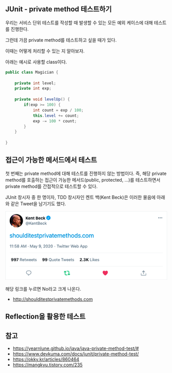 ## JUnit - private method 테스트하기

우리는 서비스 단위 테스트를 작성할 때 발생할 수 있는 모든 예외 케이스에 대해 테스트를 진행한다.

그런데 가끔 private method를 테스트하고 싶을 때가 있다.

이때는 어떻게 처리할 수 있는 지 알아보자.

아래는 예시로 사용할 class이다.

```java
public class Magician {
    
    private int level;
    private int exp;
    
    private void levelUp() {
        if(exp >= 100) {
            int count = exp / 100;
            this.level += count;
            exp -= 100 * count;
        }
    }
    
}
```

## 접근이 가능한 메서드에서 테스트

첫 번째는 private method에 대해 테스트를 진행하지 않는 방법이다. 즉, 해당 private method를 호출하는 접근이 가능한 메서드(public, protected, ...)를 테스트하면서 private method를 간접적으로 테스트할 수 있다.

JUnit 창시자 중 한 명이자, TDD 창시자인 켄트 백(Kent Beck)은 이러한 물음에 아래와 같은 Tweet을 남기기도 했다.

![img.png](img.png)

해당 링크를 누르면 No라고 크게 나온다.
- http://shoulditestprivatemethods.com

## Reflection을 활용한 테스트





## 참고
- https://yearnlune.github.io/java/java-private-method-test/#
- https://www.devkuma.com/docs/junit/private-method-test/
- https://okky.kr/articles/860464
- https://mangkyu.tistory.com/235